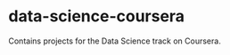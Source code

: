data-science-coursera
=====================

Contains projects for the Data Science track on Coursera.
